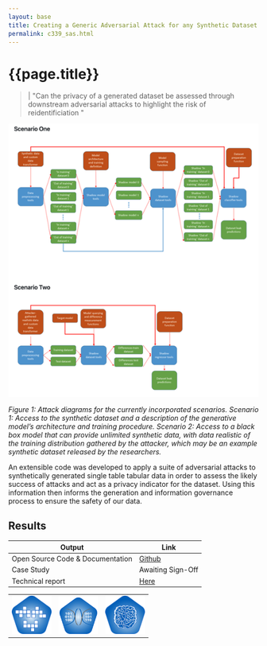 ```yaml
---
layout: base
title: Creating a Generic Adversarial Attack for any Synthetic Dataset 
permalink: c339_sas.html
---
```


# {{page.title}}
> | "Can the privacy of a generated dataset be assessed through downstream adversarial attacks to highlight the risk of reidentificiation "   

<p align="center">
    <img src="assets/img/c339fig1.png" alt=""  width="800"/>
</p>
<p align="left">
    <em>Figure 1: Attack diagrams for the currently incorporated scenarios.  Scenario 1: Access to the synthetic dataset and a description of the generative model’s architecture and training procedure.  Scenario 2: Access to a black box model that can provide unlimited synthetic data, with data realistic of the training distribution gathered by the attacker, which may be an example synthetic dataset released by the researchers.</em>
</p>

An extensible code was developed to apply a suite of adversarial attacks to synthetically generated single table tabular data in order to assess the likely success of attacks and act as a privacy indicator for the dataset.  Using this information then informs the generation and information governance process to ensure the safety of our data. 

## Results 



| Output | Link | 
| ---- | ---- |
| Open Source Code & Documentation | [Github]() |
| Case Study | Awaiting Sign-Off |
| Technical report | [Here]() |

||||
|:-|:-|:-|
|<img src="assets/img/simulation_badge_S.png" alt  width="80"/>|<img src="assets/img/Synthetic.png" alt  width="80"/>|<img src="assets/img/machine_learning_badge_S.png" alt  width="80"/>|
